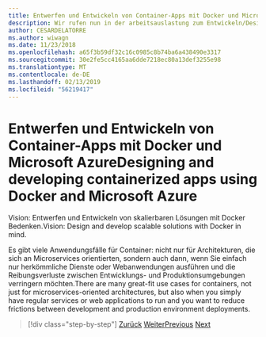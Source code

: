 ```yaml
---
title: Entwerfen und Entwickeln von Container-Apps mit Docker und Microsoft Azure
description: Wir rufen nun in der arbeitsauslastung zum Entwickeln/Design des Docker-Anwendungen-Lebenszyklus.
author: CESARDELATORRE
ms.author: wiwagn
ms.date: 11/23/2018
ms.openlocfilehash: a65f3b59df32c16c0985c8b74ba6a438490e3317
ms.sourcegitcommit: 30e2fe5cc4165aa6dde7218ec80a13def3255e98
ms.translationtype: MT
ms.contentlocale: de-DE
ms.lasthandoff: 02/13/2019
ms.locfileid: "56219417"
---
```

# <a name="designing-and-developing-containerized-apps-using-docker-and-microsoft-azure"></a><span data-ttu-id="41f6d-103">Entwerfen und Entwickeln von Container-Apps mit Docker und Microsoft Azure</span><span class="sxs-lookup"><span data-stu-id="41f6d-103">Designing and developing containerized apps using Docker and Microsoft Azure</span></span>

<span data-ttu-id="41f6d-104">Vision: Entwerfen und Entwickeln von skalierbaren Lösungen mit Docker Bedenken.</span><span class="sxs-lookup"><span data-stu-id="41f6d-104">Vision: Design and develop scalable solutions with Docker in mind.</span></span>

<span data-ttu-id="41f6d-105">Es gibt viele Anwendungsfälle für Container: nicht nur für Architekturen, die sich an Microservices orientierten, sondern auch dann, wenn Sie einfach nur herkömmliche Dienste oder Webanwendungen ausführen und die Reibungsverluste zwischen Entwicklungs- und Produktionsumgebungen verringern möchten.</span><span class="sxs-lookup"><span data-stu-id="41f6d-105">There are many great-fit use cases for containers, not just for microservices-oriented architectures, but also when you simply have regular services or web applications to run and you want to reduce frictions between development and production environment deployments.</span></span>

>[!div class="step-by-step"]
><span data-ttu-id="41f6d-106">[Zurück](../Microsoft-platform-tools-containerized-apps/index.md)
>[Weiter](design-docker-applications.md)</span><span class="sxs-lookup"><span data-stu-id="41f6d-106">[Previous](../Microsoft-platform-tools-containerized-apps/index.md)
[Next](design-docker-applications.md)</span></span>